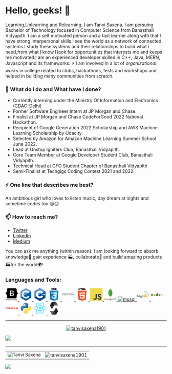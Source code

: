 # Hello, geeks! 👋

Learning,Unlearning and Relearning.
I am Tanvi Saxena. I am persuing Bachelor of Technology focused in Computer Science from Banasthali Vidyapith. I am a self motivated person and a fast learner along with that I have strong interpersonal skills.I see the world as a network of connected systems.I study these systems and their relationships to build what i need,from what I know.I look for opportunities that interests me and keeps me motivated.I am an experienced developer skilled in C++, Java, MERN, Javascript and its frameworks. ⚡ I am involved in a lot of *organizational works* in college related to clubs, hackathons, fests and workshops and helped in building many communities from scratch.

### 🌱 What do I do and What have I done? 
- Currently interning under the Ministry Of Information and Electronics (CDAC-Delhi)
- Former Software Engineer Intern at JP Morgan and Chase.
- Finalist at JP Morgan and Chase CodeForGood 2022 National Hackathon.
- Recipient of Google Generation 2022 Scholarship and AWS Machine Learning Scholarship by Udacity. 
- Selected by Amazon for Amazon Machine Learning Summer School June 2022.
- Lead at Unstop Igniters Club, Banasthali Vidyapith.
- Core Team Member at Google Developer Student Club, Banasthali Vidyapith.
- Technical Head at GFG Student Chapter of Banasthali Vidyapith
- Semi-Finalist at Techgigs Coding Contest 2021 and 2022.

### ⚡ One line that describes me best? 
An ambitious girl who loves to listen music, day dream at nights and sometime codes too.😉😉

### 📫 How to reach me?
- [Twitter](https://twitter.com/TanviSaxena18)
- [LinkedIn](https://www.linkedin.com/in/tanvi-saxena-19t01/) 
- [Medium](https://medium.com/@tanvisaxena1901)


You can ask me anything (within reason). I am looking forward to absorb knowledge🧠,gain experience 🏭, collaborate🤝 and build amazing products 🏭for the world🌍!


<h3 align="left">Languages and Tools:</h3>
<p align="left"> <a href="https://getbootstrap.com" target="_blank" rel="noreferrer"> <img src="https://raw.githubusercontent.com/devicons/devicon/master/icons/bootstrap/bootstrap-plain-wordmark.svg" alt="bootstrap" width="40" height="40"/> </a> <a href="https://www.cprogramming.com/" target="_blank" rel="noreferrer"> <img src="https://raw.githubusercontent.com/devicons/devicon/master/icons/c/c-original.svg" alt="c" width="40" height="40"/> </a> <a href="https://www.w3schools.com/cpp/" target="_blank" rel="noreferrer"> <img src="https://raw.githubusercontent.com/devicons/devicon/master/icons/cplusplus/cplusplus-original.svg" alt="cplusplus" width="40" height="40"/> </a> <a href="https://www.w3schools.com/css/" target="_blank" rel="noreferrer"> <img src="https://raw.githubusercontent.com/devicons/devicon/master/icons/css3/css3-original-wordmark.svg" alt="css3" width="40" height="40"/> </a> <a href="https://expressjs.com" target="_blank" rel="noreferrer"> <img src="https://raw.githubusercontent.com/devicons/devicon/master/icons/express/express-original-wordmark.svg" alt="express" width="40" height="40"/> </a> <a href="https://www.w3.org/html/" target="_blank" rel="noreferrer"> <img src="https://raw.githubusercontent.com/devicons/devicon/master/icons/html5/html5-original-wordmark.svg" alt="html5" width="40" height="40"/> </a> <a href="https://developer.mozilla.org/en-US/docs/Web/JavaScript" target="_blank" rel="noreferrer"> <img src="https://raw.githubusercontent.com/devicons/devicon/master/icons/javascript/javascript-original.svg" alt="javascript" width="40" height="40"/> </a> <a href="https://www.mongodb.com/" target="_blank" rel="noreferrer"> <img src="https://raw.githubusercontent.com/devicons/devicon/master/icons/mongodb/mongodb-original-wordmark.svg" alt="mongodb" width="40" height="40"/> </a> <a href="https://www.microsoft.com/en-us/sql-server" target="_blank" rel="noreferrer"> <img src="https://www.svgrepo.com/show/303229/microsoft-sql-server-logo.svg" alt="mssql" width="40" height="40"/> </a> <a href="https://www.mysql.com/" target="_blank" rel="noreferrer"> <img src="https://raw.githubusercontent.com/devicons/devicon/master/icons/mysql/mysql-original-wordmark.svg" alt="mysql" width="40" height="40"/> </a> <a href="https://nodejs.org" target="_blank" rel="noreferrer"> <img src="https://raw.githubusercontent.com/devicons/devicon/master/icons/nodejs/nodejs-original-wordmark.svg" alt="nodejs" width="40" height="40"/> </a> <a href="https://www.oracle.com/" target="_blank" rel="noreferrer"> <img src="https://raw.githubusercontent.com/devicons/devicon/master/icons/oracle/oracle-original.svg" alt="oracle" width="40" height="40"/> </a> <a href="https://www.python.org" target="_blank" rel="noreferrer"> <img src="https://raw.githubusercontent.com/devicons/devicon/master/icons/python/python-original.svg" alt="python" width="40" height="40"/> </a><a href="https://www.react.org" target="_blank" rel="noreferrer"> <img src="https://raw.githubusercontent.com/devicons/devicon/master/icons/react/react-original.svg" alt="python" width="40" height="40"/> </a> 
  <a href="https://www.solidity.org" target="_blank" rel="noreferrer"> <img src="https://raw.githubusercontent.com/devicons/devicon/master/icons/solidity/solidity-original.svg" alt="solidity" width="40" height="40"/> 
   
          
</p>

</p>

<hr>

<div align="center">
<p><img align="center" src="https://github-readme-streak-stats.herokuapp.com/?user=tanvisaxena1901&theme=dark" alt="tanvisaxena1901" /></p>
</div>

[![](https://visitcount.itsvg.in/api?id=tanvisaxena1901&icon=0&color=0)](https://visitcount.itsvg.in)
<hr>

<table>
   <tr>
      <td><img src="https://github-readme-stats.vercel.app/api?username=tanvisaxena1901&include_all_commits=true&count_private=true&show_icons=true&line_height=24&title_color=1363DF&icon_color=47B5FF&text_color=DFF6FF&bg_color=0,000000,130F40" alt="Tanvi Saxena" />
        <td>
           <img align="center" src="https://github-readme-stats.vercel.app/api/top-langs/?username=tanvisaxena1901&show_icons=true&locale=en&layout=compact&title_color=7A7ADB&icon_color=2234AE&text_color=D3D3D3&bg_color=0,000000,130F40" alt="tanvisaxena1901" width="500" height="150"/>
    </td>
   </tr>
</table>
<p><kbd><img src="https://github-readme-activity-graph.cyclic.app/graph?username=tanvisaxena1901&theme=react-dark"></kbd></p>
 <div align="center">

</div>


